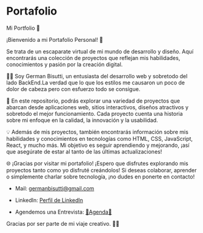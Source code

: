 # Portafolio
Mi Portfolio 💼

¡Bienvenido a mi Portafolio Personal! 🥳 

Se trata de un escaparate virtual de mi mundo de desarrollo y diseño. Aquí encontrarás una colección de proyectos que reflejan mis habilidades, conocimientos y pasión por la creación digital.

👨‍💻 Soy German Bisutti, un entusiasta del desarrollo web y sobretodo del lado BackEnd.La verdad que lo que los estilos me causaron un poco de dolor de cabeza pero con esfuerzo todo se consigue.

🌟 En este repositorio, podrás explorar una variedad de proyectos que abarcan desde aplicaciones web, sitios interactivos, diseños atractivos y sobretodo el mejor funcionamiento. Cada proyecto cuenta una historia sobre mi enfoque en la calidad, la innovación y la usabilidad.

💡 Además de mis proyectos, también encontrarás información sobre mis habilidades y conocimientos en tecnologías como HTML, CSS, JavaScript, React, y mucho más. Mi objetivo es seguir aprendiendo y mejorando, ¡así que asegúrate de estar al tanto de las últimas actualizaciones!

🌐 ¡Gracias por visitar mi portafolio! ¡Espero que disfrutes explorando mis proyectos tanto como yo disfruté creándolos! Si deseas colaborar, aprender o simplemente charlar sobre tecnología, ¡no dudes en ponerte en contacto!

- Mail: germanbisutti@gmail.com

- LinkedIn: [Perfil de LinkedIn](https://www.linkedin.com/in/german-bisutti/)

- Agendemos una Entrevista: [👥Agenda👥](https://calendly.com/germanbisutti)

Gracias por ser parte de mi viaje creativo. 🚀✨
